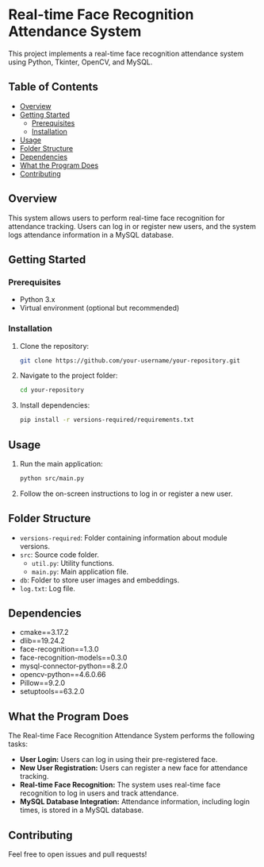 # Real-time Face Recognition Attendance System

This project implements a real-time face recognition attendance system using Python, Tkinter, OpenCV, and MySQL.

## Table of Contents

- [Overview](#overview)
- [Getting Started](#getting-started)
  - [Prerequisites](#prerequisites)
  - [Installation](#installation)
- [Usage](#usage)
- [Folder Structure](#folder-structure)
- [Dependencies](#dependencies)
- [What the Program Does](#what-the-program-does)
- [Contributing](#contributing)

## Overview

This system allows users to perform real-time face recognition for attendance tracking. Users can log in or register new users, and the system logs attendance information in a MySQL database.

## Getting Started

### Prerequisites

- Python 3.x
- Virtual environment (optional but recommended)

### Installation

1. Clone the repository:

    ```bash
    git clone https://github.com/your-username/your-repository.git
    ```

2. Navigate to the project folder:

    ```bash
    cd your-repository
    ```

3. Install dependencies:

    ```bash
    pip install -r versions-required/requirements.txt
    ```

## Usage

1. Run the main application:

    ```bash
    python src/main.py
    ```

2. Follow the on-screen instructions to log in or register a new user.

## Folder Structure

- `versions-required`: Folder containing information about module versions.
- `src`: Source code folder.
  - `util.py`: Utility functions.
  - `main.py`: Main application file.
- `db`: Folder to store user images and embeddings.
- `log.txt`: Log file.

## Dependencies

- cmake==3.17.2
- dlib==19.24.2
- face-recognition==1.3.0
- face-recognition-models==0.3.0
- mysql-connector-python==8.2.0
- opencv-python==4.6.0.66
- Pillow==9.2.0
- setuptools==63.2.0

## What the Program Does

The Real-time Face Recognition Attendance System performs the following tasks:

- **User Login:** Users can log in using their pre-registered face.
- **New User Registration:** Users can register a new face for attendance tracking.
- **Real-time Face Recognition:** The system uses real-time face recognition to log in users and track attendance.
- **MySQL Database Integration:** Attendance information, including login times, is stored in a MySQL database.

## Contributing

Feel free to open issues and pull requests!

